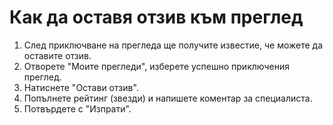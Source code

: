# Как да оставя отзив към преглед

1. След приключване на прегледа ще получите известие, че можете да оставите отзив.
1. Отворете "Моите прегледи", изберете успешно приключения преглед.
1. Натиснете "Остави отзив".
1. Попълнете рейтинг (звезди) и напишете коментар за специалиста.
1. Потвърдете с "Изпрати".
